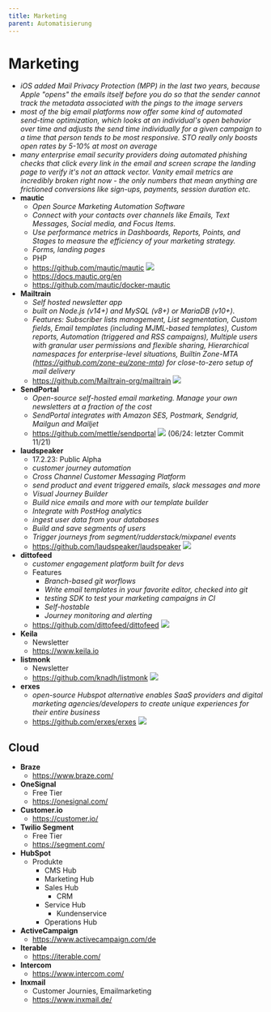 ```yaml
---
title: Marketing
parent: Automatisierung
---
```


# Marketing
- *iOS added Mail Privacy Protection (MPP) in the last two years, because Apple "opens" the emails itself before you do so that the sender cannot track the metadata associated with the pings to the image servers*
- *most of the big email platforms now offer some kind of automated send-time optimization, which looks at an individual's open behavior over time and adjusts the send time individually for a given campaign to a time that person tends to be most responsive. STO really only boosts open rates by 5-10% at most on average*
- *many enterprise email security providers doing automated phishing checks that click every link in the email and screen scrape the landing page to verify it's not an attack vector. Vanity email metrics are incredibly broken right now - the only numbers that mean anything are frictioned conversions like sign-ups, payments, session duration etc.*
- **mautic**
    - *Open Source Marketing Automation Software*
    - *Connect with your contacts over channels like Emails, Text Messages, Social media, and Focus Items.*
    - *Use performance metrics in Dashboards, Reports, Points, and Stages to measure the efficiency of your marketing strategy.*
    - *Forms, landing pages*
    - PHP
    - <https://github.com/mautic/mautic> <img loading="lazy" src="https://img.shields.io/github/stars/mautic/mautic?style=flat-square"/>
    - <https://docs.mautic.org/en>
    - <https://github.com/mautic/docker-mautic>
- **Mailtrain**
    - *Self hosted newsletter app*
    - *built on Node.js (v14+) and MySQL (v8+) or MariaDB (v10+).*
    - *Features: Subscriber lists management, List segmentation, Custom fields, Email templates (including MJML-based templates), Custom reports,
    Automation (triggered and RSS campaigns), Multiple users with granular user permissions and flexible sharing, Hierarchical namespaces for enterprise-level situations, 
    Builtin Zone-MTA (https://github.com/zone-eu/zone-mta) for close-to-zero setup of mail delivery*
    - <https://github.com/Mailtrain-org/mailtrain> <img loading="lazy" src="https://img.shields.io/github/stars/Mailtrain-org/mailtrain?style=flat-square"/>
- **SendPortal**
    - *Open-source self-hosted email marketing. Manage your own newsletters at a fraction of the cost*
    - *SendPortal integrates with Amazon SES, Postmark, Sendgrid, Mailgun and Mailjet*
    - <https://github.com/mettle/sendportal> <img loading="lazy" src="https://img.shields.io/github/stars/mettle/sendportal?style=flat-square"/> (06/24: letzter Commit 11/21)
- **laudspeaker**
    - 17.2.23: Public Alpha
    - *customer journey automation*
    - *Cross Channel Customer Messaging Platform*
    - *send product and event triggered emails, slack messages and more*
    - *Visual Journey Builder*
    - *Build nice emails and more with our template builder*
    - *Integrate with PostHog analytics*
    - *ingest user data from your databases*
    - *Build and save segments of users*
    - *Trigger journeys from segment/rudderstack/mixpanel events*
    - <https://github.com/laudspeaker/laudspeaker> <img loading="lazy" src="https://img.shields.io/github/stars/laudspeaker/laudspeaker?style=flat-square"/>
- **dittofeed**
    - *customer engagement platform built for devs*
    - Features
        - *Branch-based git worflows*
        - *Write email templates in your favorite editor, checked into git*
        - *testing SDK to test your marketing campaigns in CI*
        - *Self-hostable*
        - *Journey monitoring and alerting*
    - <https://github.com/dittofeed/dittofeed> <img loading="lazy" src="https://img.shields.io/github/stars/dittofeed/dittofeed?style=flat-square"/>
- **Keila**
    - Newsletter
    - <https://www.keila.io>
- **listmonk**
    - Newsletter
    - <https://github.com/knadh/listmonk> <img loading="lazy" src="https://img.shields.io/github/stars/knadh/listmonk?style=flat-square"/>
- **erxes**
    - *open-source Hubspot alternative enables SaaS providers and digital marketing agencies/developers to create unique experiences for their entire business* 
    - <https://github.com/erxes/erxes> <img loading="lazy" src="https://img.shields.io/github/stars/erxes/erxes?style=flat-square"/>

## Cloud
- **Braze**
    - <https://www.braze.com/> 
- **OneSignal**
    - Free Tier 
    - <https://onesignal.com/> 
- **Customer.io**
    - <https://customer.io/> 
- **Twilio Segment**
    - Free Tier
    - <https://segment.com/> 
- **HubSpot**
    - Produkte 
        - CMS Hub
        - Marketing Hub
        - Sales Hub
            - CRM
        - Service Hub
             - Kundenservice
        - Operations Hub
- **ActiveCampaign**
    - <https://www.activecampaign.com/de> 
- **Iterable**
    - <https://iterable.com/> 
- **Intercom**
    - <https://www.intercom.com/>
- **Inxmail**
    - Customer Journies, Emailmarketing 
    - <https://www.inxmail.de/> 
